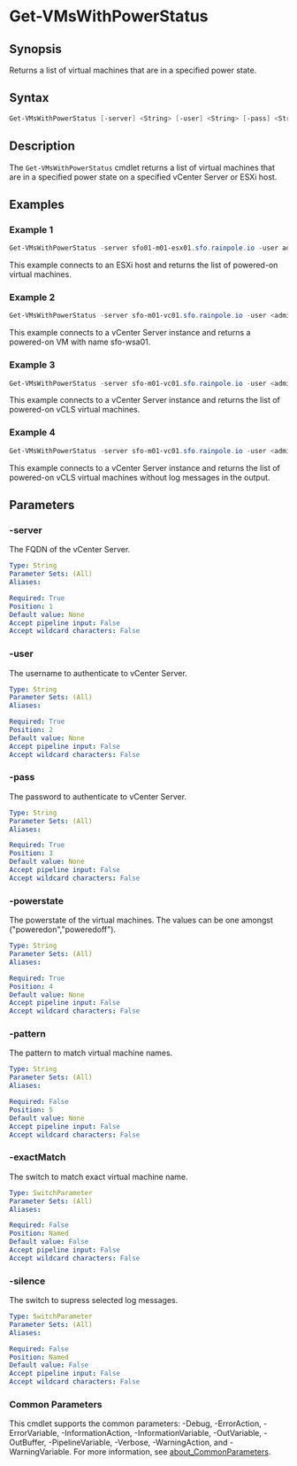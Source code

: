 # Get-VMsWithPowerStatus

## Synopsis

Returns a list of virtual machines that are in a specified power state.

## Syntax

```powershell
Get-VMsWithPowerStatus [-server] <String> [-user] <String> [-pass] <String> [-powerstate] <String> [[-pattern] <String>] [-exactMatch] [-silence] [<CommonParameters>]
```

## Description

The `Get-VMsWithPowerStatus` cmdlet returns a list of virtual machines that are in a specified power state on a specified vCenter Server or ESXi host.

## Examples

### Example 1

```powershell
Get-VMsWithPowerStatus -server sfo01-m01-esx01.sfo.rainpole.io -user administrator@vsphere.local -pass VMw@re1! -powerstate "poweredon"
```

This example connects to an ESXi host and returns the list of powered-on virtual machines.

### Example 2

```powershell
Get-VMsWithPowerStatus -server sfo-m01-vc01.sfo.rainpole.io -user <administrator@vsphere.local> -pass VMw@re1! -powerstate "poweredon" -pattern "sfo-wsa01" -exactmatch
```

This example connects to a vCenter Server instance and returns a powered-on VM with name sfo-wsa01.

### Example 3

```powershell
Get-VMsWithPowerStatus -server sfo-m01-vc01.sfo.rainpole.io -user <administrator@vsphere.local> -pass VMw@re1! -powerstate "poweredon" -pattern "vcls"
```

This example connects to a vCenter Server instance and returns the list of powered-on vCLS virtual machines.

### Example 4

```powershell
Get-VMsWithPowerStatus -server sfo-m01-vc01.sfo.rainpole.io -user <administrator@vsphere.local> -pass VMw@re1! -powerstate "poweredon" -pattern "vcls" -silence
```

This example connects to a vCenter Server instance and returns the list of powered-on vCLS virtual machines without log messages in the output.

## Parameters

### -server

The FQDN of the vCenter Server.

```yaml
Type: String
Parameter Sets: (All)
Aliases:

Required: True
Position: 1
Default value: None
Accept pipeline input: False
Accept wildcard characters: False
```

### -user

The username to authenticate to vCenter Server.

```yaml
Type: String
Parameter Sets: (All)
Aliases:

Required: True
Position: 2
Default value: None
Accept pipeline input: False
Accept wildcard characters: False
```

### -pass

The password to authenticate to vCenter Server.

```yaml
Type: String
Parameter Sets: (All)
Aliases:

Required: True
Position: 3
Default value: None
Accept pipeline input: False
Accept wildcard characters: False
```

### -powerstate

The powerstate of the virtual machines.
The values can be one amongst ("poweredon","poweredoff").

```yaml
Type: String
Parameter Sets: (All)
Aliases:

Required: True
Position: 4
Default value: None
Accept pipeline input: False
Accept wildcard characters: False
```

### -pattern

The pattern to match virtual machine names.

```yaml
Type: String
Parameter Sets: (All)
Aliases:

Required: False
Position: 5
Default value: None
Accept pipeline input: False
Accept wildcard characters: False
```

### -exactMatch

The switch to match exact virtual machine name.

```yaml
Type: SwitchParameter
Parameter Sets: (All)
Aliases:

Required: False
Position: Named
Default value: False
Accept pipeline input: False
Accept wildcard characters: False
```

### -silence

The switch to supress selected log messages.

```yaml
Type: SwitchParameter
Parameter Sets: (All)
Aliases:

Required: False
Position: Named
Default value: False
Accept pipeline input: False
Accept wildcard characters: False
```

### Common Parameters

This cmdlet supports the common parameters: -Debug, -ErrorAction, -ErrorVariable, -InformationAction, -InformationVariable, -OutVariable, -OutBuffer, -PipelineVariable, -Verbose, -WarningAction, and -WarningVariable. For more information, see [about_CommonParameters](http://go.microsoft.com/fwlink/?LinkID=113216).
